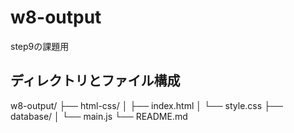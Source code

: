# w8-output
step9の課題用

## ディレクトリとファイル構成
w8-output/
├── html-css/
│   ├── index.html
│   └── style.css
├── database/
│   └── main.js
└── README.md
